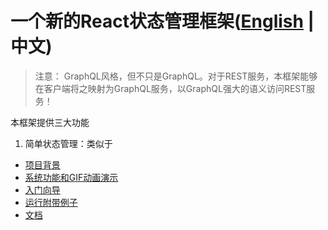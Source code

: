 # 一个新的React状态管理框架([English](https://github.com/babyfish-ct/graphql-state) | 中文)

> 注意：
> GraphQL风格，但不只是GraphQL。对于REST服务，本框架能够在客户端将之映射为GraphQL服务，以GraphQL强大的语义访问REST服务！

本框架提供三大功能
1. 简单状态管理：类似于

- [项目背景](./background_zh_CN.md)
- [系统功能和GIF动画演示](./function-and-gif_zh_CN.md)
- [入门向导](./get-start_zh_CN.md)
- [运行附带例子](./run-demo_zh_CN.md)
- [文档](./doc/README_zh_CN.md)
